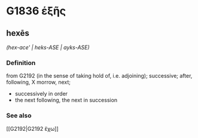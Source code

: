 # G1836 ἑξῆς

## hexēs

_(hex-ace' | heks-ASE | ayks-ASE)_

### Definition

from G2192 (in the sense of taking hold of, i.e. adjoining); successive; after, following, X morrow, next; 

- successively in order
- the next following, the next in succession

### See also

[[G2192|G2192 ἔχω]]
